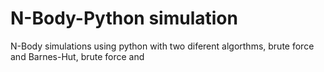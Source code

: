 # N-Body-Python simulation
 N-Body simulations using python with two diferent algorthms, brute force and Barnes-Hut, brute force and 
